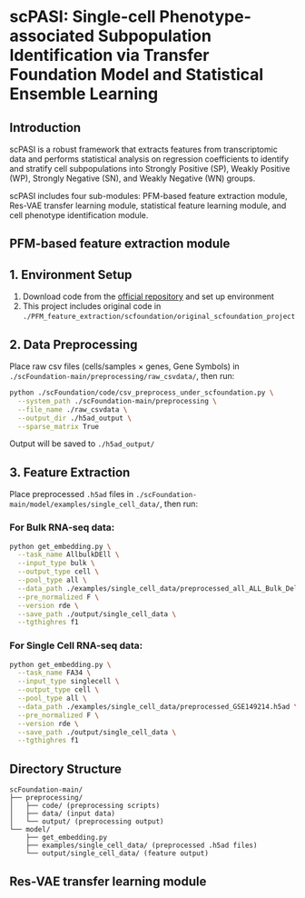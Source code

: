 # scPASI: Single-cell Phenotype-associated Subpopulation Identification via Transfer Foundation Model and Statistical Ensemble Learning

## Introduction

scPASI is a robust framework that extracts features from transcriptomic data and performs statistical analysis on regression coefficients to identify and stratify cell subpopulations into Strongly Positive (SP), Weakly Positive (WP), Strongly Negative (SN), and Weakly Negative (WN) groups.

scPASI includes four sub-modules: PFM-based feature extraction module, Res-VAE transfer learning module, statistical feature learning module, and cell phenotype identification module.

## PFM-based feature extraction module

##  1. Environment Setup

1. Download code from the [official repository](https://github.com/biomap-research/scFoundation) and set up environment
2. This project includes original code in `./PFM_feature_extraction/scfoundation/original_scfoundation_project` 

##  2. Data Preprocessing

Place raw csv files (cells/samples × genes, Gene Symbols) in `./scFoundation-main/preprocessing/raw_csvdata/`, then run:

```bash
python ./scFoundation/code/csv_preprocess_under_scfoundation.py \
  --system_path ./scFoundation-main/preprocessing \
  --file_name ./raw_csvdata \
  --output_dir ./h5ad_output \
  --sparse_matrix True
```

Output will be saved to `./h5ad_output/`

##  3. Feature Extraction

Place preprocessed `.h5ad` files in `./scFoundation-main/model/examples/single_cell_data/`, then run:

### For Bulk RNA-seq data:

```bash
python get_embedding.py \
  --task_name AllbulkDEll \
  --input_type bulk \
  --output_type cell \
  --pool_type all \
  --data_path ./examples/single_cell_data/preprocessed_all_ALL_Bulk_Dell.h5ad \
  --pre_normalized F \
  --version rde \
  --save_path ./output/single_cell_data \
  --tgthighres f1
```

### For Single Cell RNA-seq data:

```bash
python get_embedding.py \
  --task_name FA34 \
  --input_type singlecell \
  --output_type cell \
  --pool_type all \
  --data_path ./examples/single_cell_data/preprocessed_GSE149214.h5ad \
  --pre_normalized F \
  --version rde \
  --save_path ./output/single_cell_data \
  --tgthighres f1
```

##  Directory Structure

```
scFoundation-main/
├── preprocessing/
│   ├── code/ (preprocessing scripts)
│   ├── data/ (input data)
│   └── output/ (preprocessing output)
└── model/
    ├── get_embedding.py
    ├── examples/single_cell_data/ (preprocessed .h5ad files)
    └── output/single_cell_data/ (feature output)
```

## Res-VAE transfer learning module
